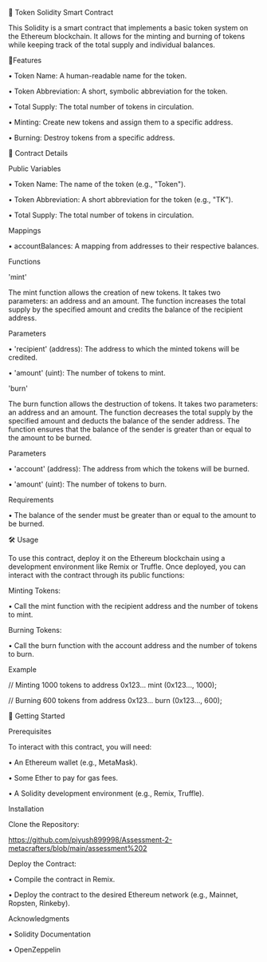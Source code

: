 🚀 Token Solidity Smart Contract

This Solidity is a smart contract that implements a basic token system on the Ethereum blockchain. It allows for the minting and burning of tokens while keeping track of the total supply and individual balances.


🌟Features

•	Token Name: A human-readable name for the token.

•	Token Abbreviation: A short, symbolic abbreviation for the token.

•	Total Supply: The total number of tokens in circulation.

•	Minting: Create new tokens and assign them to a specific address.

•	Burning: Destroy tokens from a specific address.


📜 Contract Details

Public Variables

•	Token Name: The name of the token (e.g., "Token").

•	Token Abbreviation: A short abbreviation for the token (e.g., "TK").

•	Total Supply: The total number of tokens in circulation.


Mappings

•	accountBalances: A mapping from addresses to their respective balances.


Functions

'mint'

The mint function allows the creation of new tokens. It takes two parameters: an address and an amount. The function increases the total supply by the specified amount and credits the balance of the recipient address.


Parameters

•	'recipient' (address): The address to which the minted tokens will be credited.

•	'amount' (uint): The number of tokens to mint.

'burn'

The burn function allows the destruction of tokens. It takes two parameters: an address and an amount. The function decreases the total supply by the specified amount and deducts the balance of the sender address. The function ensures that the balance of the sender is greater than or equal to the amount to be burned.

Parameters

•	'account' (address): The address from which the tokens will be burned.

•	'amount' (uint): The number of tokens to burn.


Requirements

•	The balance of the sender must be greater than or equal to the amount to be burned.


🛠️ Usage

To use this contract, deploy it on the Ethereum blockchain using a development environment like Remix or Truffle. Once deployed, you can interact with the contract through its public functions:


Minting Tokens:

•	Call the mint function with the recipient address and the number of tokens to mint.

Burning Tokens:

•	Call the burn function with the account address and the number of tokens to burn.

Example

 // Minting 1000 tokens to address 0x123...
mint (0x123..., 1000);


// Burning 600 tokens from address 0x123...
burn (0x123..., 600);


🚀 Getting Started

Prerequisites

To interact with this contract, you will need:

•	An Ethereum wallet (e.g., MetaMask).

•	Some Ether to pay for gas fees.

•	A Solidity development environment (e.g., Remix, Truffle).


Installation

Clone the Repository:

https://github.com/piyush899998/Assessment-2-metacrafters/blob/main/assessment%202


Deploy the Contract:

•	Compile the contract in Remix.

•	Deploy the contract to the desired Ethereum network (e.g., Mainnet, Ropsten, Rinkeby).


Acknowledgments

•	Solidity Documentation

•	OpenZeppelin

